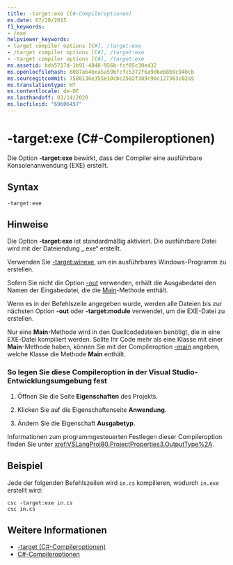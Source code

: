 ```yaml
---
title: -target:exe (C#-Compileroptionen)
ms.date: 07/20/2015
f1_keywords:
- /exe
helpviewer_keywords:
- target compiler options [C#], /target:exe
- /target compiler options [C#], /target:exe
- -target compiler options [C#], /target:exe
ms.assetid: bda5717d-1b91-4848-956b-fcf85c30e432
ms.openlocfilehash: 6087a64bea5a59bfcfc5372f6a9d6eb8b9c940cb
ms.sourcegitcommit: 7588136e355e10cbc2582f389c90c127363c02a5
ms.translationtype: HT
ms.contentlocale: de-DE
ms.lasthandoff: 03/14/2020
ms.locfileid: "69606457"
---
```

# <a name="-targetexe-c-compiler-options"></a>-target:exe (C#-Compileroptionen)
Die Option **-target:exe** bewirkt, dass der Compiler eine ausführbare Konsolenanwendung (EXE) erstellt.  
  
## <a name="syntax"></a>Syntax  
  
```console  
-target:exe  
```  
  
## <a name="remarks"></a>Hinweise  
 Die Option **-target:exe** ist standardmäßig aktiviert. Die ausführbare Datei wird mit der Dateiendung „.exe“ erstellt.  
  
 Verwenden Sie [-target:winexe](./target-winexe-compiler-option.md), um ein ausführbares Windows-Programm zu erstellen.  
  
 Sofern Sie nicht die Option [-out](./out-compiler-option.md) verwenden, erhält die Ausgabedatei den Namen der Eingabedatei, die die [Main](../../programming-guide/main-and-command-args/index.md)-Methode enthält.  
  
 Wenn es in der Befehlszeile angegeben wurde, werden alle Dateien bis zur nächsten Option **-out** oder **-target:module** verwendet, um die EXE-Datei zu erstellen.  
  
 Nur eine **Main**-Methode wird in den Quellcodedateien benötigt, die in eine EXE-Datei kompiliert werden. Sollte Ihr Code mehr als eine Klasse mit einer **Main**-Methode haben, können Sie mit der Compileroption [-main](./main-compiler-option.md) angeben, welche Klasse die Methode **Main** enthält.  
  
### <a name="to-set-this-compiler-option-in-the-visual-studio-development-environment"></a>So legen Sie diese Compileroption in der Visual Studio-Entwicklungsumgebung fest  
  
1. Öffnen Sie die Seite **Eigenschaften** des Projekts.  
  
2. Klicken Sie auf die Eigenschaftenseite **Anwendung**.  
  
3. Ändern Sie die Eigenschaft **Ausgabetyp**.  
  
 Informationen zum programmgesteuerten Festlegen dieser Compileroption finden Sie unter <xref:VSLangProj80.ProjectProperties3.OutputType%2A>.  
  
## <a name="example"></a>Beispiel  
 Jede der folgenden Befehlszeilen wird `in.cs` kompilieren, wodurch `in.exe` erstellt wird:  
  
```console  
csc -target:exe in.cs  
csc in.cs  
```  
  
## <a name="see-also"></a>Weitere Informationen

- [-target (C#-Compileroptionen)](./target-compiler-option.md)
- [C#-Compileroptionen](./index.md)
